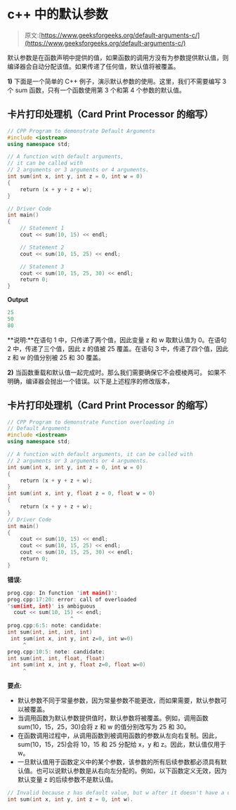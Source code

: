 # c++ 中的默认参数

> 原文:[https://www.geeksforgeeks.org/default-arguments-c/](https://www.geeksforgeeks.org/default-arguments-c/)

默认参数是在函数声明中提供的值，如果函数的调用方没有为参数提供默认值，则编译器会自动分配该值。如果传递了任何值，默认值将被覆盖。

**1)** 下面是一个简单的 C++ 例子，演示默认参数的使用。这里，我们不需要编写 3 个 sum 函数，只有一个函数使用第 3 个和第 4 个参数的默认值。

## 卡片打印处理机（Card Print Processor 的缩写）

```cpp
// CPP Program to demonstrate Default Arguments
#include <iostream>
using namespace std;

// A function with default arguments,
// it can be called with
// 2 arguments or 3 arguments or 4 arguments.
int sum(int x, int y, int z = 0, int w = 0)
{
    return (x + y + z + w);
}

// Driver Code
int main()
{
    // Statement 1
    cout << sum(10, 15) << endl;

    // Statement 2
    cout << sum(10, 15, 25) << endl;

    // Statement 3
    cout << sum(10, 15, 25, 30) << endl;
    return 0;
}
```

**Output**

```cpp
25
50
80
```

**说明:**在语句 1 中，只传递了两个值，因此变量 z 和 w 取默认值为 0。在语句 2 中，传递了三个值，因此 z 的值被 25 覆盖。在语句 3 中，传递了四个值，因此 z 和 w 的值分别被 25 和 30 覆盖。

**2)** 当函数重载和默认值一起完成时。那么我们需要确保它不会模棱两可。
如果不明确，编译器会抛出一个错误。以下是上述程序的修改版本，

## 卡片打印处理机（Card Print Processor 的缩写）

```cpp
// CPP Program to demonstrate Function overloading in
// Default Arguments
#include <iostream>
using namespace std;

// A function with default arguments, it can be called with
// 2 arguments or 3 arguments or 4 arguments.
int sum(int x, int y, int z = 0, int w = 0)
{
    return (x + y + z + w);
}
int sum(int x, int y, float z = 0, float w = 0)
{
    return (x + y + z + w);
}
// Driver Code
int main()
{
    cout << sum(10, 15) << endl;
    cout << sum(10, 15, 25) << endl;
    cout << sum(10, 15, 25, 30) << endl;
    return 0;
}
```

**错误:**

```cpp
prog.cpp: In function 'int main()':
prog.cpp:17:20: error: call of overloaded 
'sum(int, int)' is ambiguous
  cout << sum(10, 15) << endl; 
                    ^
prog.cpp:6:5: note: candidate: 
int sum(int, int, int, int)
 int sum(int x, int y, int z=0, int w=0) 
     ^
prog.cpp:10:5: note: candidate: 
int sum(int, int, float, float)
 int sum(int x, int y, float z=0, float w=0) 
     ^
```

**要点:**

*   默认参数不同于常量参数，因为常量参数不能更改，而如果需要，默认参数可以被覆盖。
*   当调用函数为默认参数提供值时，默认参数将被覆盖。例如，调用函数 sum(10，15，25，30)会将 z 和 w 的值分别改写为 25 和 30。
*   在函数调用过程中，从调用函数到被调用函数的参数从左向右复制。因此，sum(10，15，25)会将 10，15 和 25 分配给 x，y 和 z。因此，默认值仅用于 w。
*   一旦默认值用于函数定义中的某个参数，该参数的所有后续参数都必须具有默认值。也可以说默认参数是从右向左分配的。例如，以下函数定义无效，因为默认变量 z 的后续参数不是默认值。

```cpp
// Invalid because z has default value, but w after it doesn't have a default value
int sum(int x, int y, int z = 0, int w).
```